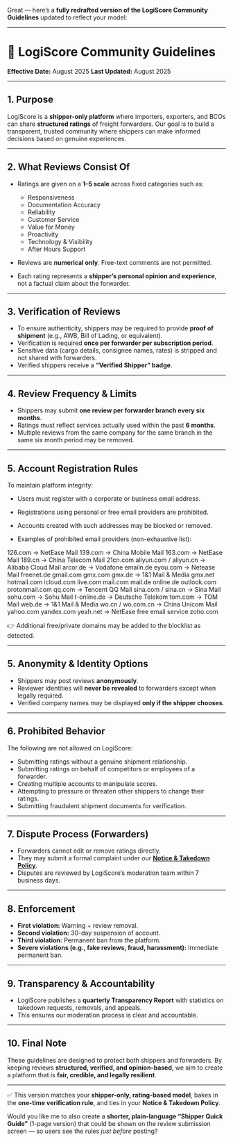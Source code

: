 Great — here’s a **fully redrafted version of the LogiScore Community Guidelines** updated to reflect your model:

---

# 📘 LogiScore Community Guidelines

**Effective Date:** August 2025
**Last Updated:** August 2025

---

## 1. Purpose

LogiScore is a **shipper-only platform** where importers, exporters, and BCOs can share **structured ratings** of freight forwarders. Our goal is to build a transparent, trusted community where shippers can make informed decisions based on genuine experiences.

---

## 2. What Reviews Consist Of

* Ratings are given on a **1–5 scale** across fixed categories such as:

  * Responsiveness
  * Documentation Accuracy
  * Reliability
  * Customer Service
  * Value for Money
  * Proactivity
  * Technology & Visibility
  * After Hours Support

* Reviews are **numerical only**. Free-text comments are not permitted.

* Each rating represents a **shipper’s personal opinion and experience**, not a factual claim about the forwarder.

---

## 3. Verification of Reviews

* To ensure authenticity, shippers may be required to provide **proof of shipment** (e.g., AWB, Bill of Lading, or equivalent).
* Verification is required **once per forwarder per subscription period**.
* Sensitive data (cargo details, consignee names, rates) is stripped and not shared with forwarders.
* Verified shippers receive a **“Verified Shipper” badge**.

---

## 4. Review Frequency & Limits

* Shippers may submit **one review per forwarder branch every six months**.
* Ratings must reflect services actually used within the past **6 months**.
* Multiple reviews from the same company for the same branch in the same six month period may be removed.

---

## 5. Account Registration Rules

To maintain platform integrity:

* Users must register with a corporate or business email address.

* Registrations using personal or free email providers are prohibited.

* Accounts created with such addresses may be blocked or removed.

* Examples of prohibited email providers (non-exhaustive list):

126.com → NetEase Mail
139.com → China Mobile Mail
163.com → NetEase Mail
189.cn → China Telecom Mail
21cn.com
aliyun.com / aliyun.cn → Alibaba Cloud Mail
arcor.de → Vodafone
emailn.de
eyou.com → Netease Mail
freenet.de
gmail.com
gmx.com
gmx.de → 1&1 Mail & Media
gmx.net
hotmail.com
icloud.com
live.com
mail.com
mail.de
online.de
outlook.com
protonmail.com
qq.com → Tencent QQ Mail
sina.com / sina.cn → Sina Mail
sohu.com → Sohu Mail
t-online.de → Deutsche Telekom
tom.com → TOM Mail
web.de → 1&1 Mail & Media
wo.cn / wo.com.cn → China Unicom Mail
yahoo.com
yandex.com
yeah.net → NetEase free email service
zoho.com

👉 Additional free/private domains may be added to the blocklist as detected.

---

## 5. Anonymity & Identity Options

* Shippers may post reviews **anonymously**.
* Reviewer identities will **never be revealed** to forwarders except when legally required.
* Verified company names may be displayed **only if the shipper chooses**.

---

## 6. Prohibited Behavior

The following are not allowed on LogiScore:

* Submitting ratings without a genuine shipment relationship.
* Submitting ratings on behalf of competitors or employees of a forwarder.
* Creating multiple accounts to manipulate scores.
* Attempting to pressure or threaten other shippers to change their ratings.
* Submitting fraudulent shipment documents for verification.

---

## 7. Dispute Process (Forwarders)

* Forwarders cannot edit or remove ratings directly.
* They may submit a formal complaint under our **[Notice & Takedown Policy](https://logiscore.net/notice-takedown)**.
* Disputes are reviewed by LogiScore’s moderation team within 7 business days.

---

## 8. Enforcement

* **First violation:** Warning + review removal.
* **Second violation:** 30-day suspension of account.
* **Third violation:** Permanent ban from the platform.
* **Severe violations (e.g., fake reviews, fraud, harassment):** Immediate permanent ban.

---

## 9. Transparency & Accountability

* LogiScore publishes a **quarterly Transparency Report** with statistics on takedown requests, removals, and appeals.
* This ensures our moderation process is clear and accountable.

---

## 10. Final Note

These guidelines are designed to protect both shippers and forwarders. By keeping reviews **structured, verified, and opinion-based**, we aim to create a platform that is **fair, credible, and legally resilient**.

---

✅ This version matches your **shipper-only, rating-based model**, bakes in the **one-time verification rule**, and ties in your **Notice & Takedown Policy**.

Would you like me to also create a **shorter, plain-language “Shipper Quick Guide”** (1-page version) that could be shown on the review submission screen — so users see the rules *just before* posting?

